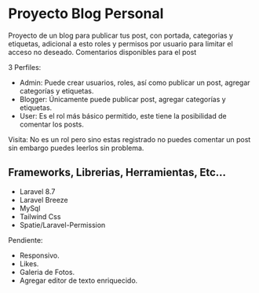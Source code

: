 # Proyecto Blog Personal

Proyecto de un blog para publicar tus post, con portada, categorias y etiquetas, adicional a esto roles y permisos por usuario para limitar el acceso no deseado.
Comentarios disponibles para el post

3 Perfiles:
- Admin: Puede crear usuarios, roles, así como publicar un post, agregar categorías y etiquetas.
- Blogger: Únicamente puede publicar post, agregar categorías y etiquetas.
- User: Es el rol más básico permitido, este tiene la posibilidad de comentar los posts.

Visita: No es un rol pero sino estas registrado no puedes comentar un post sin embargo puedes leerlos sin problema.



## Frameworks, Librerias, Herramientas, Etc...
- Laravel 8.7
- Laravel Breeze
- MySql
- Tailwind Css
- Spatie/Laravel-Permission




Pendiente:
- Responsivo.
- Likes.
- Galeria de Fotos.
- Agregar editor de texto enriquecido.


